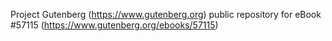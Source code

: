 Project Gutenberg (https://www.gutenberg.org) public repository for
eBook #57115 (https://www.gutenberg.org/ebooks/57115)
